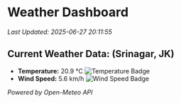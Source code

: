 
# Weather Dashboard

_Last Updated: 2025-06-27 20:11:55_

## Current Weather Data: (Srinagar, JK)
- **Temperature:** 20.9 °C ![Temperature Badge](https://img.shields.io/badge/Temperature-Medium%20Temp-green)
- **Wind Speed:** 5.6 km/h ![Wind Speed Badge](https://img.shields.io/badge/Wind%20Speed-Light%20Wind-blue)

*Powered by Open-Meteo API*
